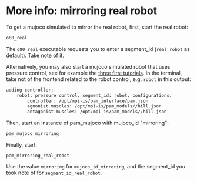 # More info: mirroring real robot


To get a mujoco simulated to mirror the real robot, first, start the real robot:

```bash
o80_real
```

The ```o80_real``` executable requests you to enter a segment_id (```real_robot``` as default). Take note of it.

Alternatively, you may also start a mujoco simulated robot that uses pressure control, see for example the [three first tutorials](B1_tutorial0.html). In the terminal, take not of the frontend related to the robot control, e.g. ```robot``` in this output:

```bash
adding controller:
	robot: pressure control, segment_id: robot, configurations:
		controller: /opt/mpi-is/pam_interface/pam.json
		agnonist muscles: /opt/mpi-is/pam_models//hill.json
		antagonist muscles: /opt/mpi-is/pam_models//hill.json
```


Then, start an instance of pam_mujoco with mujoco_id "mirroring":

```bash
pam_mujoco mirroring
```

Finally, start:

```
pam_mirroring_real_robot
```

Use the value ```mirroring``` for ```mujoco_id_mirroring```, and the segment_id you took note of for ```segment_id_real_robot```.







